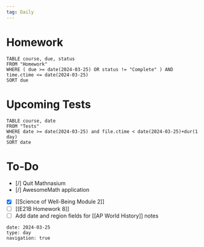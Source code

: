 ```yaml
---
tag: Daily
---
```

# Homework
```dataview
TABLE course, due, status
FROM "Homework" 
WHERE ( due >= date(2024-03-25) OR status != "Complete" ) AND time.ctime <= date(2024-03-25)
SORT due
```
# Upcoming Tests
```dataview
TABLE course, date
FROM "Tests" 
WHERE date >= date(2024-03-25) and file.ctime < date(2024-03-25)+dur(1 day)
SORT date
```
# To-Do
- [/] Quit Mathnasium
- [/] AwesomeMath application
- [x] [[Science of Well-Being Module 2]]
- [ ] [[E21B Homework 8]]
- [ ] Add date and region fields for [[AP World History]] notes

```gEvent
date: 2024-03-25
type: day
navigation: true
```